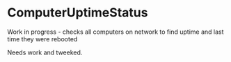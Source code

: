 # ComputerUptimeStatus
Work in progress - checks all computers on network to find uptime and last time they were rebooted

Needs work and tweeked.

